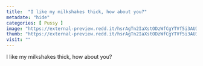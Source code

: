 ```yaml
---
title:  "I like my milkshakes thick, how about you?"
metadate: "hide"
categories: [ Pussy ]
image: "https://external-preview.redd.it/hsrAgTn2IaXstODzWfCgYTVf5i3AU3udWpp2lpHChP0.jpg?auto=webp&s=93c39e679c02a8799046444cfe8bec0bff1abd8f"
thumb: "https://external-preview.redd.it/hsrAgTn2IaXstODzWfCgYTVf5i3AU3udWpp2lpHChP0.jpg?width=320&crop=smart&auto=webp&s=be3273022be72f1dc90f8eaad3af63933b973aa9"
visit: ""
---
```

I like my milkshakes thick, how about you?
